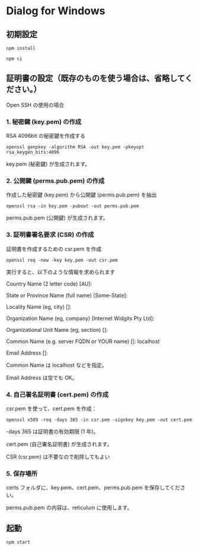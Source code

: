 # Dialog for Windows

## 初期設定

`npm install`

`npm ci`

## 証明書の設定（既存のものを使う場合は、省略してください。）

Open SSH の使用の場合

### 1. 秘密鍵 (key.pem) の作成

RSA 4096bit の秘密鍵を作成する

`openssl genpkey -algorithm RSA -out key.pem -pkeyopt rsa_keygen_bits:4096`

key.pem (秘密鍵) が生成されます。

### 2. 公開鍵 (perms.pub.pem) の作成

作成した秘密鍵 (key.pem) から公開鍵 (perms.pub.pem) を抽出

`openssl rsa -in key.pem -pubout -out perms.pub.pem`

perms.pub.pem (公開鍵) が生成されます。

### 3. 証明書署名要求 (CSR) の作成

証明書を作成するための csr.pem を作成

`openssl req -new -key key.pem -out csr.pem`

実行すると、以下のような情報を求められます

Country Name (2 letter code) [AU]:

State or Province Name (full name) [Some-State]:

Locality Name (eg, city) []:

Organization Name (eg, company) [Internet Widgits Pty Ltd]:

Organizational Unit Name (eg, section) []:

Common Name (e.g. server FQDN or YOUR name) []: localhost

Email Address []:

Common Name は localhost などを指定。

Email Address は空でも OK。

### 4. 自己署名証明書 (cert.pem) の作成

csr.pem を使って、cert.pem を作成：

`openssl x509 -req -days 365 -in csr.pem -signkey key.pem -out cert.pem`

-days 365 は証明書の有効期限 (1 年)。

cert.pem (自己署名証明書) が生成されます。

CSR (csr.pem) は不要なので削除してもよい

### 5. 保存場所

certs フォルダに、key.pem、cert.pem、perms.pub.pem を保存してください。

perms.pub.pem の内容は、reticulum に使用します。

## 起動

`npm start`

